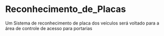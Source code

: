 # Reconhecimento_de_Placas
Um Sistema de reconhecimento de placa dos veículos será voltado para a área de controle de acesso para portarias
